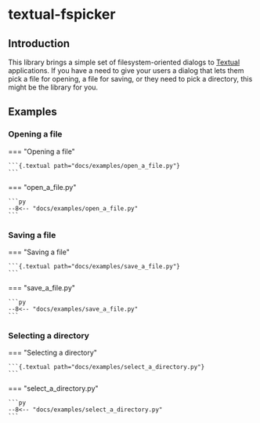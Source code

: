 # textual-fspicker

## Introduction

This library brings a simple set of filesystem-oriented dialogs to
[Textual](https://textual.textualize.io) applications. If you have a need to
give your users a dialog that lets them pick a file for opening, a file for
saving, or they need to pick a directory, this might be the library for you.

## Examples

### Opening a file

=== "Opening a file"

    ```{.textual path="docs/examples/open_a_file.py"}
    ```

=== "open_a_file.py"

    ```py
    --8<-- "docs/examples/open_a_file.py"
    ```

### Saving a file

=== "Saving a file"

    ```{.textual path="docs/examples/save_a_file.py"}
    ```

=== "save_a_file.py"

    ```py
    --8<-- "docs/examples/save_a_file.py"
    ```

### Selecting a directory

=== "Selecting a directory"

    ```{.textual path="docs/examples/select_a_directory.py"}
    ```

=== "select_a_directory.py"

    ```py
    --8<-- "docs/examples/select_a_directory.py"
    ```


[//]: # (index.md ends here)
